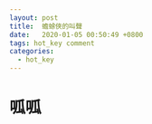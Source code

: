 ```yaml
---
layout: post
title:  蟾蜍俠的叫聲
date:   2020-01-05 00:50:49 +0800
tags: hot_key comment
categories:
  - hot_key
---
```


# 呱呱
